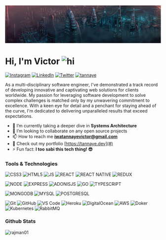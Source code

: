 
![Pretty lights](prettylights.gif)

# Hi, I'm Victor <img src="https://user-images.githubusercontent.com/1303154/88677602-1635ba80-d120-11ea-84d8-d263ba5fc3c0.gif" width="28px" alt="hi">

[![Instagram](https://img.shields.io/badge/Instagram-%23E4405F.svg?style=for-the-badge&logo=Instagram&logoColor=white&style=flat-square)](https://www.instagram.com/tannaye.dev/)
[![LinkedIn](https://img.shields.io/badge/linkedin-%230077B5.svg?style=for-the-badge&logo=linkedin&logoColor=white&style=flat-square)](https://www.linkedin.com/in/victor-iwatannaye-891552197/)
[![Twitter](https://img.shields.io/badge/-Twitter-1DA1F2?logo=twitter&logoColor=white&style=flat-square)](https://twitter.com/tannaye_dev)
[<img src="https://komarev.com/ghpvc/?username=tannaye&label=Profile%20views&color=0e75b6&style=flat" alt="tannaye" />](https://github.com/tannaye/tannaye)

As a multi-disciplinary software engineer, I've demonstrated a track record of developing innovative and captivating web solutions for clients worldwide. My passion for leveraging software development to solve complex challenges is matched only by my unwavering commitment to excellence. With a keen eye for detail and a penchant for staying ahead of the curve, I'm dedicated to delivering unparalleled results that exceed expectations.

- 🌱 I’m currently taking a deeper dive in **Systems Architecture**
- 👯 I’m looking to collaborate on any open source projects
- 📫 How to reach me **iwatannayevictor@gmail.com**
- 📁 Check out my portfolio [https://tannaye.dev](#)
- ⚡ Fun fact: **I too sabi this tech thing! 😎**

### Tools & Technologies
![CSS3](https://img.shields.io/badge/CSS3-1572B6?style=for-the-badge&logo=css3&logoColor=white)
![HTML5](https://img.shields.io/badge/HTML5-E34F26?style=for-the-badge&logo=html5&logoColor=white)
![JS](https://img.shields.io/badge/JavaScript-323330?style=for-the-badge&logo=javascript&logoColor=F7DF1E)
![REACT](https://img.shields.io/badge/React-20232A?style=for-the-badge&logo=react&logoColor=61DAFB)
![REACT NATIVE](https://img.shields.io/badge/Reactnative-20232A?style=for-the-badge&logo=react&logoColor=61DAFB)
![REDUX](https://img.shields.io/badge/redux-%23593d88.svg?style=for-the-badge&logo=redux&logoColor=white)

![NODE](https://img.shields.io/badge/Node.js-43853D?style=for-the-badge&logo=node.js&logoColor=white)
![EXPRESS](https://img.shields.io/badge/Express.js-404D59?style=for-the-badge)
![ADONISJS](https://img.shields.io/badge/adonisjs-%23220052.svg?style=for-the-badge&logo=adonisjs&logoColor=white)
![GO](https://img.shields.io/badge/Go-00ADD8?style=for-the-badge&logo=go&logoColor=white)
![TYPESCRIPT](https://img.shields.io/badge/TypeScript-007ACC?style=for-the-badge&logo=typescript&logoColor=white)


![MONGODB](https://img.shields.io/badge/MongoDB-4EA94B?style=for-the-badge&logo=mongodb&logoColor=white)
![MYSQL](https://img.shields.io/badge/MySQL-00000F?style=for-the-badge&logo=mysql&logoColor=white)
![POSTGRESQL](https://img.shields.io/badge/PostgreSQL-316192?style=for-the-badge&logo=postgresql&logoColor=white)


![Git](https://img.shields.io/badge/-Git-F05032?style=for-the-badge&logo=git&logoColor=white)
![GitHub](https://img.shields.io/badge/GitHub-100000?style=for-the-badge&logo=github&logoColor=white)
![VS Code](https://img.shields.io/badge/-VS%20Code-007ACC?style=for-the-badge&logo=visual%20studio%20code&logoColor=white)
![Heroku](https://img.shields.io/badge/Heroku-430098?style=for-the-badge&logo=heroku&logoColor=white)
![DigitalOcean](https://img.shields.io/badge/DigitalOcean-%230167ff.svg?style=for-the-badge&logo=digitalOcean&logoColor=white)
![AWS](https://img.shields.io/badge/Amazon_AWS-232F3E?style=for-the-badge&logo=amazon-aws&logoColor=white)
![Doker](https://img.shields.io/badge/docker-%230db7ed.svg?style=for-the-badge&logo=docker&logoColor=white)
![Kubernetes](https://img.shields.io/badge/kubernetes-%23326ce5.svg?style=for-the-badge&logo=kubernetes&logoColor=white)
![RabbitMQ](https://img.shields.io/badge/Rabbitmq-FF6600?style=for-the-badge&logo=rabbitmq&logoColor=white)

### Github Stats

<img align="center" src="https://github-readme-stats.vercel.app/api?username=rajman01&show_icons=true&locale=en&theme=tokyonight&hide_border=true&count_private=true" alt="rajman01" />
